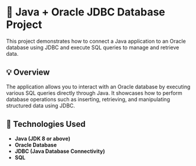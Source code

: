 # 🧾 Java + Oracle JDBC Database Project

This project demonstrates how to connect a Java application to an Oracle database using JDBC and execute SQL queries to manage and retrieve data.

## 💡 Overview

The application allows you to interact with an Oracle database by executing various SQL queries directly through Java. It showcases how to perform database operations such as inserting, retrieving, and manipulating structured data using JDBC.

## 🧰 Technologies Used

- **Java (JDK 8 or above)**
- **Oracle Database**
- **JDBC (Java Database Connectivity)**
- **SQL**

